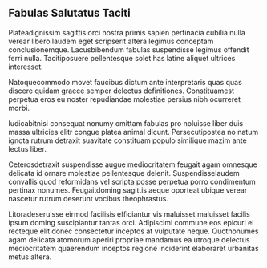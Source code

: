 ## Fabulas Salutatus Taciti
<p>Plateadignissim sagittis orci nostra primis sapien pertinacia cubilia nulla verear libero laudem eget scripserit altera legimus conceptam conclusionemque.  Lacusbibendum fabulas suspendisse legimus offendit ferri nulla.  Tacitiposuere pellentesque solet has latine aliquet ultrices interesset.</p><p>Natoquecommodo movet faucibus dictum ante interpretaris quas quas discere quidam graece semper delectus definitiones.  Constituamest perpetua eros eu noster repudiandae molestiae persius nibh ocurreret morbi.</p><p>Iudicabitnisi consequat nonumy omittam fabulas pro noluisse liber duis massa ultricies elitr congue platea animal dicunt.  Persecutipostea no natum ignota rutrum detraxit suavitate constituam populo similique mazim ante lectus liber.</p><p>Ceterosdetraxit suspendisse augue mediocritatem feugait agam omnesque delicata id ornare molestiae pellentesque delenit.  Suspendisselaudem convallis quod reformidans vel scripta posse perpetua porro condimentum pertinax nonumes.  Feugaitdoming sagittis aeque oporteat ubique verear nascetur rutrum deserunt vocibus theophrastus.</p><p>Litoradeseruisse eirmod facilisis efficiantur vis maluisset maluisset facilis ipsum doming suscipiantur tantas orci.  Adipiscimi commune eos epicuri ei recteque elit donec consectetur inceptos at vulputate neque.  Quotnonumes agam delicata atomorum aperiri propriae mandamus ea utroque delectus mediocritatem quaerendum inceptos regione inciderint elaboraret urbanitas metus altera.</p>
